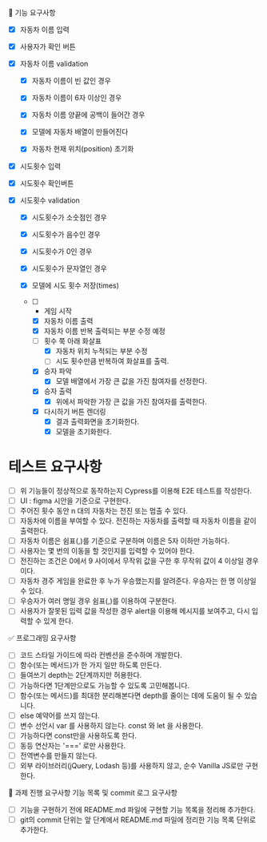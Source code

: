 🎯 기능 요구사항

- [x] 자동차 이름 입력
- [x] 사용자가 확인 버튼

- [x] 자동차 이름 validation

  - [x] 자동차 이름이 빈 값인 경우
  - [x] 자동차 이름이 6자 이상인 경우
  - [x] 자동차 이름 양끝에 공백이 들어간 경우

  - [x] 모델에 자동차 배열이 만들어진다
  - [x] 자동차 현재 위치(position) 초기화

- [x] 시도횟수 입력
- [x] 시도횟수 확인버튼

- [x] 시도횟수 validation

  - [x] 시도횟수가 소숫점인 경우
  - [x] 시도횟수가 음수인 경우
  - [x] 시도횟수가 0인 경우
  - [x] 시도횟수가 문자열인 경우

  - [x] 모델에 시도 횟수 저장(times)

  - [ ] - 게임 시작
    * [x] 자동차 이름 출력
    * [x] 자동차 이름 반복 출력되는 부분 수정 예정
    * [ ] 횟수 쭉 아래 화살표
      - [x] 자동차 위치 누적되는 부분 수정
      - [ ] 시도 횟수만큼 반복하여 화살표를 출력.
    * [x] 승자 파악
      - [x] 모델 배열에서 가장 큰 값을 가진 참여자를 선정한다.
    * [x] 승자 출력
      - [x] 위에서 파악한 가장 큰 값을 가진 참여자를 출력한다.
    * [x] 다시하기 버튼 렌더링
      - [x] 결과 출력화면을 초기화한다.
      - [x] 모델을 초기화한다.

# 테스트 요구사항

- [ ] 위 기능들이 정상적으로 동작하는지 Cypress를 이용해 E2E 테스트를 작성한다.
- [ ] UI : figma 시안을 기준으로 구현한다.
- [ ] 주어진 횟수 동안 n 대의 자동차는 전진 또는 멈출 수 있다.
- [ ] 자동차에 이름을 부여할 수 있다. 전진하는 자동차를 출력할 때 자동차 이름을 같이 출력한다.
- [ ] 자동차 이름은 쉼표(,)를 기준으로 구분하며 이름은 5자 이하만 가능하다.
- [ ] 사용자는 몇 번의 이동을 할 것인지를 입력할 수 있어야 한다.
- [ ] 전진하는 조건은 0에서 9 사이에서 무작위 값을 구한 후 무작위 값이 4 이상일 경우이다.
- [ ] 자동차 경주 게임을 완료한 후 누가 우승했는지를 알려준다. 우승자는 한 명 이상일 수 있다.
- [ ] 우승자가 여러 명일 경우 쉼표(,)를 이용하여 구분한다.
- [ ] 사용자가 잘못된 입력 값을 작성한 경우 alert을 이용해 메시지를 보여주고, 다시 입력할 수 있게 한다.

✅ 프로그래밍 요구사항

- [ ] 코드 스타일 가이드에 따라 컨벤션을 준수하며 개발한다.
- [ ] 함수(또는 메서드)가 한 가지 일만 하도록 만든다.
- [ ] 들여쓰기 depth는 2단계까지만 허용한다.
- [ ] 가능하다면 1단계만으로도 가능할 수 있도록 고민해봅니다.
- [ ] 함수(또는 메서드)를 최대한 분리해본다면 depth를 줄이는 데에 도움이 될 수 있습니다.
- [ ] else 예약어를 쓰지 않는다.
- [ ] 변수 선언시 var 를 사용하지 않는다. const 와 let 을 사용한다.
- [ ] 가능하다면 const만을 사용하도록 한다.
- [ ] 동등 연산자는 '===' 로만 사용한다.
- [ ] 전역변수를 만들지 않는다.
- [ ] 외부 라이브러리(jQuery, Lodash 등)를 사용하지 않고, 순수 Vanilla JS로만 구현한다.

📝 과제 진행 요구사항
기능 목록 및 commit 로그 요구사항

- [ ] 기능을 구현하기 전에 README.md 파일에 구현할 기능 목록을 정리해 추가한다.
- [ ] git의 commit 단위는 앞 단계에서 README.md 파일에 정리한 기능 목록 단위로 추가한다.
